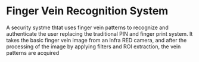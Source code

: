 # Finger Vein Recognition System
A security systme thtat uses finger vein patterns to recognize and authenticate the user replacing the traditional  PIN and finger print system.
It takes the basic finger vein image from an Infra RED camera, and after the processing of the image by applying filters and ROI extraction, the vein patterns are acquired 
